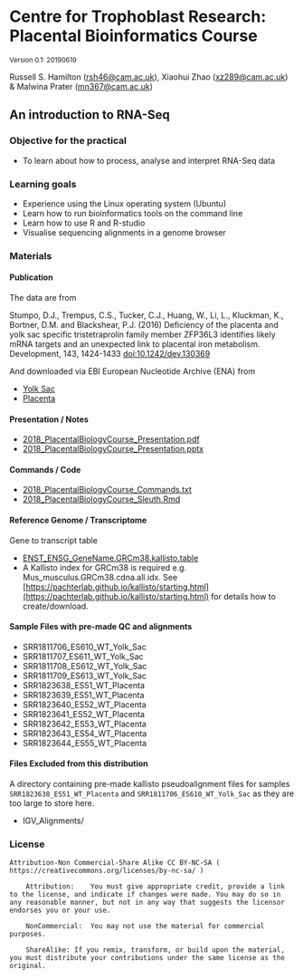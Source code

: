# Centre for Trophoblast Research: Placental Bioinformatics Course

<sup>Version 0.1: 20190619</sup>

Russell S. Hamilton (rsh46@cam.ac.uk), Xiaohui Zhao (xz289@cam.ac.uk) & Malwina Prater (mn367@cam.ac.uk)


## An introduction to RNA-Seq ##


### Objective for the practical ###

- To learn about how to process, analyse and interpret RNA-Seq data


### Learning goals ###

- Experience using the Linux operating system (Ubuntu)
- Learn how to run bioinformatics tools on the command line
-	Learn how to use R and R-studio
-	Visualise sequencing alignments in a genome browser


### Materials ###

#### Publication ####

The data are from

Stumpo, D.J., Trempus, C.S., Tucker, C.J., Huang, W., Li, L., Kluckman, K., Bortner, D.M. and Blackshear, P.J. (2016) Deficiency of the placenta and yolk sac specific tristetraprolin family member ZFP36L3 identifies likely mRNA targets and an unexpected link to placental iron metabolism. Development, 143, 1424-1433 [doi:10.1242/dev.130369](https://dx.doi.org/10.1242/dev.130369)

And downloaded via EBI European Nucleotide Archive (ENA) from

- [Yolk Sac](https://www.ebi.ac.uk/ena/data/view/PRJNA275943)
- [Placenta](https://www.ebi.ac.uk/ena/data/view/PRJNA275944)

#### Presentation / Notes ####
- [2018_PlacentalBiologyCourse_Presentation.pdf](2018_PlacentalBiologyCourse_Presentation.pdf)
- [2018_PlacentalBiologyCourse_Presentation.pptx](2018_PlacentalBiologyCourse_Presentation.pptx)

#### Commands / Code ####

- [2018_PlacentalBiologyCourse_Commands.txt](2018_PlacentalBiologyCourse_Commands.txt)
- [2018_PlacentalBiologyCourse_Sleuth.Rmd](2018_PlacentalBiologyCourse_Sleuth.Rmd)

#### Reference Genome / Transcriptome ####

Gene to transcript table
- [ENST_ENSG_GeneName.GRCm38.kallisto.table](ENST_ENSG_GeneName.GRCm38.kallisto.table)
- A Kallisto index for GRCm38 is required e.g. Mus_musculus.GRCm38.cdna.all.idx. See [https://pachterlab.github.io/kallisto/starting.html](https://pachterlab.github.io/kallisto/starting.html) for details how to create/download.


#### Sample Files with pre-made QC and alignments ####
- SRR1811706_ES610_WT_Yolk_Sac
- SRR1811707_ES611_WT_Yolk_Sac
- SRR1811708_ES612_WT_Yolk_Sac
- SRR1811709_ES613_WT_Yolk_Sac
- SRR1823638_ES51_WT_Placenta
- SRR1823639_ES51_WT_Placenta
- SRR1823640_ES52_WT_Placenta
- SRR1823641_ES52_WT_Placenta
- SRR1823642_ES53_WT_Placenta
- SRR1823643_ES54_WT_Placenta
- SRR1823644_ES55_WT_Placenta

#### Files Excluded from this distribution ####

A directory containing pre-made kallisto pseudoalignment files for samples `SRR1823638_ES51_WT_Placenta` and `SRR1811706_ES610_WT_Yolk_Sac` as they are too large to store here.
- IGV_Alignments/


### License ### 	

    Attribution-Non Commercial-Share Alike CC BY-NC-SA ( https://creativecommons.org/licenses/by-nc-sa/ )

		Attribution:	You must give appropriate credit, provide a link to the license, and indicate if changes were made. You may do so in any reasonable manner, but not in any way that suggests the licensor endorses you or your use.

		NonCommercial:	You may not use the material for commercial purposes.

		ShareAlike:	If you remix, transform, or build upon the material, you must distribute your contributions under the same license as the original.
